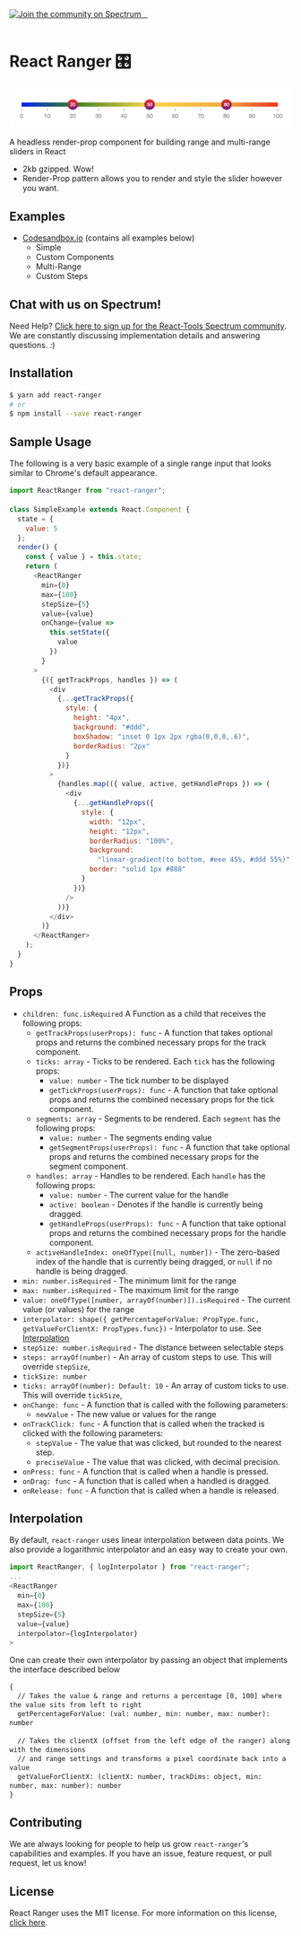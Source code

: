 <!-- <a href="https://travis-ci.org/react-tools/react-ranger" target="\_parent">
<img alt="" src="https://travis-ci.org/react-tools/react-ranger.svg?branch=master" />
</a> -->

<a href="https://spectrum.chat/react-ranger">
  <img alt="Join the community on Spectrum" src="https://withspectrum.github.io/badge/badge.svg" />
</a>
<a href="https://npmjs.com/package/react-ranger" target="\_parent">
<img alt="" src="https://img.shields.io/npm/dm/react-ranger.svg" />
</a>
<a href="https://github.com/react-tools/react-ranger" target="\_parent">
<img alt="" src="https://img.shields.io/github/stars/react-tools/react-ranger.svg?style=social&label=Star" />
</a>
<a href="https://twitter.com/tannerlinsley" target="\_parent">
<img alt="" src="https://img.shields.io/twitter/follow/tannerlinsley.svg?style=social&label=Follow" />
</a>

<br />
<br />

# React Ranger 🎛

<img src='screenshot.png' />

A headless render-prop component for building range and multi-range sliders in React

- 2kb gzipped. Wow!
- Render-Prop pattern allows you to render and style the slider however you want.

## Examples

- [Codesandbox.io](https://codesandbox.io/s/l5nnjl7jqm) (contains all examples below)
  - Simple
  - Custom Components
  - Multi-Range
  - Custom Steps

## Chat with us on Spectrum!

Need Help? [Click here to sign up for the React-Tools Spectrum community](https://spectrum.chat/react-ranger). We are constantly discussing implementation details and answering questions. :)

## Installation

```bash
$ yarn add react-ranger
# or
$ npm install --save react-ranger
```

## Sample Usage

The following is a very basic example of a single range input that looks similar to Chrome's default appearance.

```javascript
import ReactRanger from "react-ranger";

class SimpleExample extends React.Component {
  state = {
    value: 5
  };
  render() {
    const { value } = this.state;
    return (
      <ReactRanger
        min={0}
        max={100}
        stepSize={5}
        value={value}
        onChange={value =>
          this.setState({
            value
          })
        }
      >
        {({ getTrackProps, handles }) => (
          <div
            {...getTrackProps({
              style: {
                height: "4px",
                background: "#ddd",
                boxShadow: "inset 0 1px 2px rgba(0,0,0,.6)",
                borderRadius: "2px"
              }
            })}
          >
            {handles.map(({ value, active, getHandleProps }) => (
              <div
                {...getHandleProps({
                  style: {
                    width: "12px",
                    height: "12px",
                    borderRadius: "100%",
                    background:
                      "linear-gradient(to bottom, #eee 45%, #ddd 55%)",
                    border: "solid 1px #888"
                  }
                })}
              />
            ))}
          </div>
        )}
      </ReactRanger>
    );
  }
}
```

## Props

- `children: func.isRequired` A Function as a child that receives the following props:
  - `getTrackProps(userProps): func` - A function that takes optional props and returns the combined necessary props for the track component.
  - `ticks: array` - Ticks to be rendered. Each `tick` has the following props:
    - `value: number` - The tick number to be displayed
    - `getTickProps(userProps): func` - A function that take optional props and returns the combined necessary props for the tick component.
  - `segments: array` - Segments to be rendered. Each `segment` has the following props:
    - `value: number` - The segments ending value
    - `getSegmentProps(userProps): func` - A function that take optional props and returns the combined necessary props for the segment component.
  - `handles: array` - Handles to be rendered. Each `handle` has the following props:
    - `value: number` - The current value for the handle
    - `active: boolean` - Denotes if the handle is currently being dragged.
    - `getHandleProps(userProps): func` - A function that take optional props and returns the combined necessary props for the handle component.
  - `activeHandleIndex: oneOfType([null, number])` - The zero-based index of the handle that is currently being dragged, or `null` if no handle is being dragged.
- `min: number.isRequired` - The minimum limit for the range
- `max: number.isRequired` - The maximum limit for the range
- `value: oneOfType([number, arrayOf(number)]).isRequired` - The current value (or values) for the range
- `interpolator: shape({ getPercentageForValue: PropType.func, getValueForClientX: PropTypes.func})` - Interpolator to use. See [Interpolation](#Interpolation)
- `stepSize: number.isRequired` - The distance between selectable steps
- `steps: arrayOf(number)` - An array of custom steps to use. This will override `stepSize`,
- `tickSize: number`
- `ticks: arrayOf(number): Default: 10` - An array of custom ticks to use. This will override `tickSize`,
- `onChange: func` - A function that is called with the following parameters:
  - `newValue` - The new value or values for the range
- `onTrackClick: func` - A function that is called when the tracked is clicked with the following parameters:
  - `stepValue` - The value that was clicked, but rounded to the nearest step.
  - `preciseValue` - The value that was clicked, with decimal precision.
- `onPress: func` - A function that is called when a handle is pressed.
- `onDrag: func` - A function that is called when a handled is dragged.
- `onRelease: func` - A function that is called when a handle is released.

## Interpolation

By default, `react-ranger` uses linear interpolation between data points. We also provide a logarithmic interpolator and an easy way to create your own.

```javascript
import ReactRanger, { logInterpolator } from "react-ranger";
...
<ReactRanger
  min={0}
  max={100}
  stepSize={5}
  value={value}
  interpolator={logInterpolator}
>
```

One can create their own interpolator by passing an object that implements the interface described below

```
{
  // Takes the value & range and returns a percentage [0, 100] where the value sits from left to right
  getPercentageForValue: (val: number, min: number, max: number): number

  // Takes the clientX (offset from the left edge of the ranger) along with the dimensions
  // and range settings and transforms a pixel coordinate back into a value
  getValueForClientX: (clientX: number, trackDims: object, min: number, max: number): number
}
```

## Contributing

We are always looking for people to help us grow `react-ranger`'s capabilities and examples. If you have an issue, feature request, or pull request, let us know!

## License

React Ranger uses the MIT license. For more information on this license, [click here](https://github.com/react-tools/react-ranger/blob/master/LICENSE).

